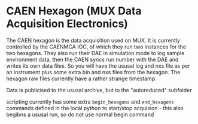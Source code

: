 # CAEN Hexagon (MUX Data Acquisition Electronics)

The CAEN hexagon is the data acquisition used on MUX. It is currently controlled by the CAENMCA IOC, of which they run two instances for the two hexagons. They also run their DAE in simulation mode to log sample environment data, then the CAEN syncs run number with the DAE and writes its own data files. So you will have the ususal log and nxs file as per an instrument plus some extra bin and nxs files from the hexagon. The hexagon raw files currently have a rather strange timestamp.  

Data is publicised to the ususal archive, but to the "autoreduced" subfolder

scripting currently has some extra `begin_hexagons` and `end_hexagons` commands defined in the local python to start/stop acquision - this also begibns a ususal run, so do not use normal begin command

